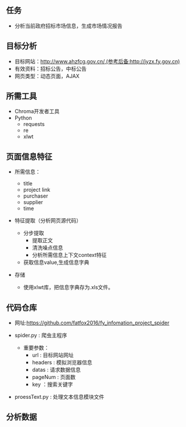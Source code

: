 ## 任务
- 分析当前政府招标市场信息，生成市场情况报告

## 目标分析
- 目标网站：http://www.ahzfcg.gov.cn/,(参考后备:http://jyzx.fy.gov.cn)
- 有效资料：招标公告，中标公告
- 网页类型：动态页面，AJAX

## 所需工具
- Chroma开发者工具
- Python
    + requests
    + re
    + xlwt

## 页面信息特征
- 所需信息：
    + title 
    + project link 
    + purchaser
    + supplier
    + time

- 特征提取（分析网页源代码）
  + 分步提取
    * 提取正文
    * 清洗噪点信息
    * 分析所需信息上下文context特征
  + 获取信息value,生成信息字典

- 存储
  + 使用xlwt库，把信息字典存为.xls文件。
 
## 代码仓库
- 网址:https://github.com/fatfox2016/fy_infomation_project_spider

- spider.py : 爬虫主程序
    + 重要参数：
        * url : 目标网站网址
        * headers : 模拟浏览器信息
        * datas : 请求数据信息
        * pageNum : 页面数
        * key ：搜索关键字

- proessText.py : 处理文本信息模块文件

## 分析数据

